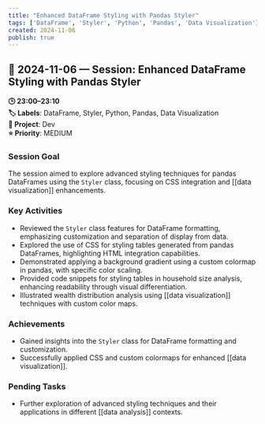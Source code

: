 ```yaml
---
title: "Enhanced DataFrame Styling with Pandas Styler"
tags: ['DataFrame', 'Styler', 'Python', 'Pandas', 'Data Visualization']
created: 2024-11-06
publish: true
---
```


## 📅 2024-11-06 — Session: Enhanced DataFrame Styling with Pandas Styler

**🕒 23:00–23:10**  
**🏷️ Labels**: DataFrame, Styler, Python, Pandas, Data Visualization  
**📂 Project**: Dev  
**⭐ Priority**: MEDIUM  


### Session Goal
The session aimed to explore advanced styling techniques for pandas DataFrames using the `Styler` class, focusing on CSS integration and [[data visualization]] enhancements.

### Key Activities
- Reviewed the `Styler` class features for DataFrame formatting, emphasizing customization and separation of display from data.
- Explored the use of CSS for styling tables generated from pandas DataFrames, highlighting HTML integration capabilities.
- Demonstrated applying a background gradient using a custom colormap in pandas, with specific color scaling.
- Provided code snippets for styling tables in household size analysis, enhancing readability through visual differentiation.
- Illustrated wealth distribution analysis using [[data visualization]] techniques with custom color maps.

### Achievements
- Gained insights into the `Styler` class for DataFrame formatting and customization.
- Successfully applied CSS and custom colormaps for enhanced [[data visualization]].

### Pending Tasks
- Further exploration of advanced styling techniques and their applications in different [[data analysis]] contexts.
